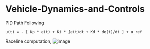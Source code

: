 # Vehicle-Dynamics-and-Controls 

PID Path Following
```
u(t) = - [ Kp * e(t) + Ki * ∫e(t)dt + Kd * de(t)/dt ] + u_ref
```

Raceline computation,
![image](https://github.com/user-attachments/assets/8049b7c8-4368-45f2-b36e-864aa22adbdd)
